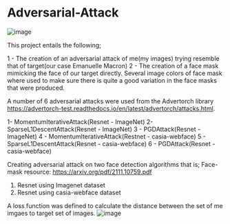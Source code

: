 # Adversarial-Attack

![image](https://user-images.githubusercontent.com/53564338/167610512-b39bde7c-733e-43f3-b896-fa18c7c3cc16.png)

This project entails the following;

1 - The creation of an adversarial attack  of me(my images) trying resemble that of target(our case Emanuelle Macron) 
2 - The creation of a face mask mimicking the face of our target directly. Several image colors of face mask where used to make sure there is quite a good
variation in the face masks that were produced.

A number of 6 adversarial attacks were used from the Advertorch library https://advertorch-test.readthedocs.io/en/latest/advertorch/attacks.html. 

1- MomentumIterativeAttack(Resnet - ImageNet)
2- SparseL1DescentAttack(Resnet - ImageNet)
3 - PGDAttack(Resnet - ImageNet)
4 - MomentumIterativeAttack(Restnet - casia-webface)
5 - SparseL1DescentAttack(Resnet - casia-webface)
6 - PGDAttack(Resnet - casia-webface)

Creating adversarial attack on two face detection algorithms that is;
Face-mask resource: https://arxiv.org/pdf/2111.10759.pdf

1. Resnet using Imagenet dataset
2. Resnet using casia-webface dataset

A loss function was defined to calculate the distance between the set of me imgaes to target set of images.
![image](https://user-images.githubusercontent.com/53564338/167611439-839a86e4-c13c-4e3b-b963-c04ba1efe0a5.png)

